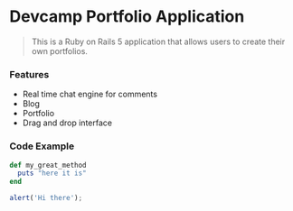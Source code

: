 # Devcamp Portfolio Application

> This is a Ruby on Rails 5 application that allows users to create their own portfolios. 

### Features

- Real time chat engine for comments
- Blog
- Portfolio
- Drag and drop interface

### Code Example

```ruby 
def my_great_method
  puts "here it is"
end
```

```javascript 
alert('Hi there');
```